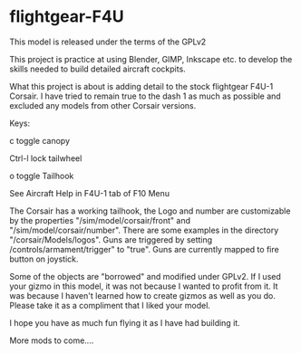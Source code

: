 # flightgear-F4U

This model is released under the terms of the GPLv2

This project is practice at using Blender, GIMP, Inkscape etc. to develop the skills 
needed to build detailed aircraft cockpits.

What this project is about is adding detail to the stock flightgear F4U-1 Corsair. I have tried to
remain true to the dash 1 as much as possible and excluded any models from other Corsair versions.


Keys:

c	toggle canopy

Ctrl-l	lock tailwheel

o	toggle Tailhook


See Aircraft Help in F4U-1 tab of F10 Menu


The Corsair has a working tailhook, the Logo and number
are customizable by the properties "/sim/model/corsair/front"
and "/sim/model/corsair/number". There are some examples in
the directory "/corsair/Models/logos". Guns are triggered by setting
/controls/armament/trigger" to "true". Guns are currently mapped to 
fire button on joystick.

Some of the objects are "borrowed" and modified under GPLv2. If I used your gizmo in this model, 
it was not because I wanted to profit from it. It was because I haven't learned how to create
gizmos as well as you do. Please take it as a compliment that I liked your model.

I hope you have as much fun flying it as I have had building it.

More mods to come....
